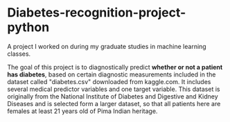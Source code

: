 # Diabetes-recognition-project-python
A project I worked on during my graduate studies in machine learning classes.

The goal of this project is to diagnostically predict **whether or not a patient has diabetes**, based on certain diagnostic measurements included in the dataset called "diabetes.csv" downloaded from kaggle.com. It includes several medical predictor variables and one target variable. This dataset is originally from the National Institute of Diabetes and Digestive and Kidney Diseases and is selected form a larger dataset, so that all patients here are females at least 21 years old of Pima Indian heritage.
